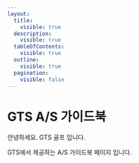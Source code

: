 ```yaml
---
layout:
  title:
    visible: true
  description:
    visible: true
  tableOfContents:
    visible: true
  outline:
    visible: true
  pagination:
    visible: false
---
```


# GTS A/S 가이드북

안녕하세요. GTS 골프 입니다.

GTS에서 제공하는 A/S 가이드북 페이지 입니다.





